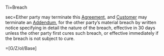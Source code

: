 Ti=Breach

sec=Either party may terminate this <a href='#Def.Agreement.sec' class='definedterm'>Agreement</a>, and <a href='#Def.Customer.sec' class='definedterm'>Customer</a> may terminate an <a href='#Def.Addendum.sec' class='definedterm'>Addendum</a>, for the other party’s material breach by written notice specifying in detail the nature of the breach, effective in 30 days unless the other party first cures such breach, or effective immediately if the breach is not subject to cure.

=[G/Z/ol/Base]
